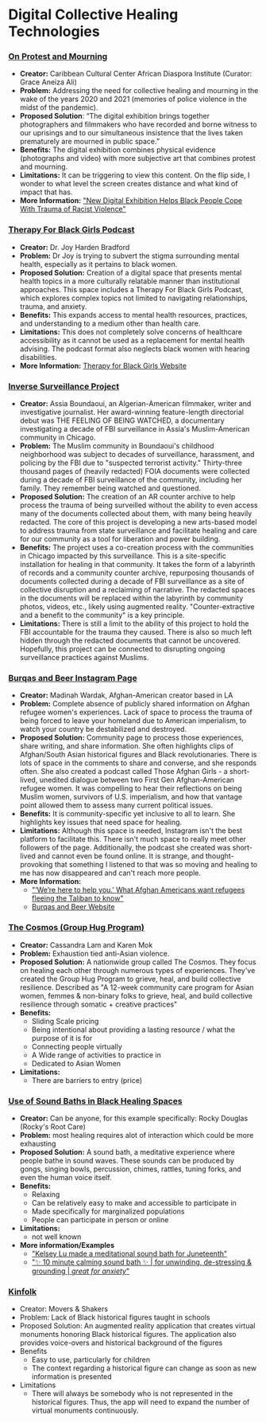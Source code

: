 # Digital Collective Healing Technologies

### [On Protest and Mourning](https://www.onprotestandmourning.digital/)
  - **Creator:** Caribbean Cultural Center African Diaspora Institute (Curator: Grace Aneiza Ali)
  - **Problem:** Addressing the need for collective healing and mourning in the wake of the years 2020 and 2021 (memories of police violence in the midst of the pandemic).
  - **Proposed Solution**: “The digital exhibition brings together photographers and filmmakers who have recorded and borne witness to our uprisings and to our simultaneous insistence that the lives taken prematurely are mourned in public space.” 
  - **Benefits:** The digital exhibition combines physical evidence (photographs and video) with more subjective art that combines protest and mourning.
  - **Limitations:** It can be triggering to view this content. On the flip side, I wonder to what level the screen creates distance and what kind of impact that has. 
  - **More Information:** ["New Digital Exhibition Helps Black People Cope With Trauma of Racist Violence"](https://newsone.com/4135260/cccadi-on-protest-and-mourning-virtual-series/)


### [Therapy For Black Girls Podcast](https://open.spotify.com/show/7kPXrtK66kXyiqpKTtsqNN)
  - **Creator:** Dr. Joy Harden Bradford
  - **Problem:** Dr Joy is trying to subvert the stigma surrounding mental health, especially as it pertains to black women. 
  - **Proposed Solution:** Creation of a digital space that presents mental health topics in a more culturally relatable manner than institutional approaches. This space includes a Therapy For Black Girls Podcast, which explores complex topics not limited to navigating relationships, trauma, and anxiety.
  - **Benefits:** This expands access to mental health resources, practices, and understanding to a medium other than health care.
  - **Limitations:** This does not completely solve concerns of healthcare accessibility as it cannot be used as a replacement for mental health advising. The podcast format also neglects black women with hearing disabilities.
  - **More Information:** [Therapy for Black Girls Website](https://therapyforblackgirls.com/)


### [Inverse Surveillance Project](https://www.inversesurveillance.com/)
  - **Creator:** Assia Boundaoui, an Algerian-American filmmaker, writer and investigative journalist. Her award-winning feature-length directorial debut was THE FEELING OF BEING WATCHED, a documentary investigating a decade of FBI surveillance in Assia's Muslim-American community in Chicago.
  - **Problem:**  The Muslim community in Boundaoui's childhood neighborhood was subject to decades of surveillance, harassment, and policing by the FBI due to "suspected terrorist activity." Thirty-three thousand pages of (heavily redacted) FOIA documents were collected during a decade of FBI surveillance of the community, including her family. They remember being watched and questioned.
  - **Proposed Solution:** The creation of an AR counter archive to help process the trauma of being surveilled without the ability to even access many of the documents collected about them, with many being heavily redacted. The core of this project is developing a new arts-based model to address trauma from state surveillance and facilitate healing and care for our community as a tool for liberation and power building. 
  - **Benefits:** The project uses a co-creation process with the communities in Chicago impacted by this surveillance. This is a site-specific installation for healing in that community. It takes the form of a labyrinth of records and a community counter archive, repurposing thousands of documents collected during a decade of FBI surveillance as a site of collective disruption and a reclaiming of narrative. The redacted spaces in the documents will be replaced within the labyrinth by community photos, videos, etc., likely using augmented reality. "Counter-extractive and a benefit to the community" is a key principle.
  - **Limitations:**  There is still a limit to the ability of this project to hold the FBI accountable for the trauma they caused. There is also so much left hidden through the redacted documents that cannot be uncovered. Hopefully, this project can be connected to disrupting ongoing surveillance practices against Muslims. 

### [Burqas and Beer Instagram Page](https://www.instagram.com/burqasandbeer/?hl=en)
  - **Creator:** Madinah Wardak, Afghan-American creator based in LA
  - **Problem:** Complete absence of publicly shared information on Afghan refugee women's experiences. Lack of space to process the trauma of being forced to leave your homeland due to American imperialism, to watch your country be destabilized and destroyed.
  - **Proposed Solution:** Community page to process those experiences, share writing, and share information. She often highlights clips of Afghan/South Asian historical figures and Black revolutionaries. There is lots of space in the comments to share and converse, and she responds often. She also created a podcast called Those Afghan Girls - a short-lived, unedited dialogue between two First Gen Afghan-American refugee women. It was compelling to hear their reflections on being Muslim women, survivors of U.S. imperialism, and how that vantage point allowed them to assess many current political issues.
  - **Benefits:**  It is community-specific yet inclusive to all to learn. She highlights key issues that need space for healing.
  - **Limitations:** Although this space is needed, Instagram isn't the best platform to facilitate this. There isn't much space to really meet other followers of the page. Additionally, the podcast she created was short-lived and cannot even be found online. It is strange, and thought-provoking that something I listened to that was so moving and healing to me has now disappeared and can't reach more people.
  - **More Information:**
    - ["‘We’re here to help you.’ What Afghan Americans want refugees fleeing the Taliban to know"](https://www.cnn.com/2021/09/18/us/afghan-americans-advice-refugees/index.html)
    - [Burqas and Beer Website](https://www.burqasandbeer.com/)


### [The Cosmos (Group Hug Program)](https://www.jointhecosmos.com/group-hug-program)
  - **Creator:** Cassandra Lam and Karen Mok
  - **Problem:** Exhaustion tied anti-Asian violence.
  - **Proposed Solution:** A nationwide group called The Cosmos. They focus on healing each other through numerous types of experiences. They've created the Group Hug Program to grieve, heal, and build collective resilience. Described as "A 12-week community care program for Asian women, femmes & non-binary folks to grieve, heal, and build collective resilience through somatic + creative practices"
  - **Benefits:**
    - Sliding Scale pricing
    - Being intentional about providing a lasting resource / what the purpose of it is for
    - Connecting people virtually
    - A Wide range of activities to practice in
    - Dedicated to Asian Women 
  - **Limitations:**
    - There are barriers to entry (price) 


### [Use of Sound Baths in Black Healing Spaces](https://www.eventbrite.com/e/black-restoration-day-an-interactive-sound-bathself-compassion-experience-tickets-292101031047)
  -  **Creator:** Can be anyone, for this example specifically: Rocky Douglas (Rocky's Root Care)
  -  **Problem:** most healing requires alot of interaction which could be more exhausting
  -  **Proposed Solution:** A sound bath, a meditative experience where people bathe in sound waves. These sounds can be produced by gongs, singing bowls, percussion, chimes, rattles, tuning forks, and even the human voice itself.
  -  **Benefits:** 
     - Relaxing
     - Can be relatively easy to make and accessible to participate in
     - Made specifically for marginalized populations
     - People can participate in person or online
  -  **Limitations:**
     - not well known
  -  **More information/Examples**
     -   ["Kelsey Lu made a meditational sound bath for Juneteenth"](https://i-d.vice.com/en_uk/article/pkyazg/kelsey-lu-432-meditation-sound-bath)
     -   ["✨ 10 minute calming sound bath ✨ | for unwinding, de-stressing & grounding | *great for anxiety*"](https://www.youtube.com/watch?v=Xxs8ltPuAw8)


### [Kinfolk](https://play.google.com/store/apps/details?id=ar.shakers.monuments&hl=en_US&gl=US)
  - Creator: Movers & Shakers
  - Problem: Lack of Black historical figures taught in schools
  - Proposed Solution: An augmented reality application that creates virtual monuments honoring Black historical figures. The application also provides voice-overs and historical background of the figures
  - Benefits
    - Easy to use, particularly for children
    - The context regarding a historical figure can change as soon as new information is presented
  - Limitations
    - There will always be somebody who is not represented in the historical figures. Thus, the app will need to expand the number of virtual monuments continuously.    
   
